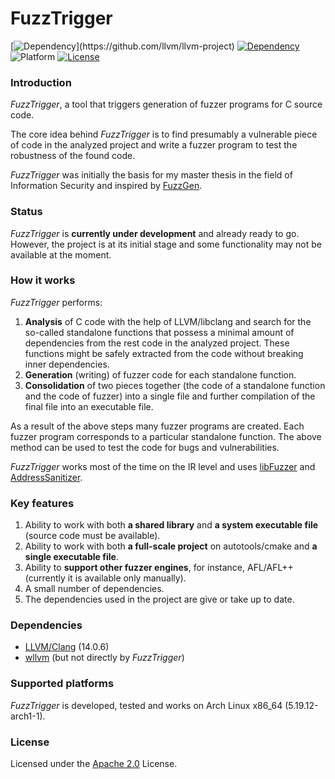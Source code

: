 # FuzzTrigger

[![Dependency](https://img.shields.io/badge/dependency-llvm/clang_(14.0.6)-informational.svg)](https://github.com/llvm/llvm-project)
[![Dependency](https://img.shields.io/badge/dependency-wllvm-informational.svg)](https://github.com/travitch/whole-program-llvm)
![Platform](https://img.shields.io/badge/platform-linux-informational.svg)
[![License](https://img.shields.io/badge/license-apache--2.0-blueviolet.svg)](https://opensource.org/licenses/Apache-2.0)

### Introduction

*FuzzTrigger*, a tool that triggers generation of fuzzer programs for C source
code.

The core idea behind *FuzzTrigger* is to find presumably a vulnerable piece of
code in the analyzed project and write a fuzzer program to test the robustness
of the found code.

*FuzzTrigger* was initially the basis for my master thesis in the field of
Information Security and inspired by 
[FuzzGen](https://github.com/HexHive/FuzzGen/).

### Status

*FuzzTrigger* is **currently under development** and already ready to go.
However, the project is at its initial stage and some functionality may not
be available at the moment.

### How it works

*FuzzTrigger* performs:

1. **Analysis** of C code with the help of LLVM/libclang and search for the 
so-called standalone functions that possess a minimal amount of dependencies
from the rest code in the analyzed project. These functions might be safely
extracted from the code without breaking inner dependencies. 
2. **Generation** (writing) of fuzzer code for each standalone function. 
3. **Consolidation** of two pieces together (the code of a standalone function 
and the code of fuzzer) into a single file and further compilation of the
final file into an executable file.

As a result of the above steps many fuzzer programs are created. Each fuzzer
program corresponds to a particular standalone function. The above method can
be used to test the code for bugs and vulnerabilities.

*FuzzTrigger* works most of the time on the IR level and uses
[libFuzzer](https://llvm.org/docs/LibFuzzer.html) and
[AddressSanitizer](https://clang.llvm.org/docs/AddressSanitizer.html).

### Key features

1) Ability to work with both **a shared library** and
**a system executable file** (source code must be available).
2) Ability to work with both **a full-scale project** on autotools/cmake and
**a single executable file**.
3) Ability to **support other fuzzer engines**, for instance,
AFL/AFL++ (currently it is available only manually).
4) A small number of dependencies.
5) The dependencies used in the project are give or take up to date.

### Dependencies

* [LLVM/Clang](https://github.com/llvm/llvm-project) (14.0.6)
* [wllvm](https://github.com/travitch/whole-program-llvm) (but not directly by *FuzzTrigger*)

### Supported platforms

*FuzzTrigger* is developed, tested and works on Arch Linux x86_64 
(5.19.12-arch1-1).

### License
Licensed under the [Apache 2.0](LICENSE) License.